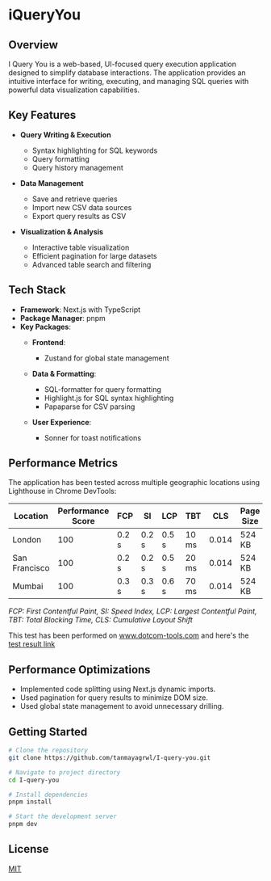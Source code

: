 # iQueryYou

## Overview
I Query You is a web-based, UI-focused query execution application designed to simplify database interactions. The application provides an intuitive interface for writing, executing, and managing SQL queries with powerful data visualization capabilities.

## Key Features
- **Query Writing & Execution**
    - Syntax highlighting for SQL keywords
    - Query formatting
    - Query history management

- **Data Management**
    - Save and retrieve queries
    - Import new CSV data sources
    - Export query results as CSV

- **Visualization & Analysis**
    - Interactive table visualization
    - Efficient pagination for large datasets
    - Advanced table search and filtering

## Tech Stack
- **Framework**: Next.js with TypeScript
- **Package Manager**: pnpm
- **Key Packages**:
    - **Frontend**:
        - Zustand for global state management

    - **Data & Formatting**:
        - SQL-formatter for query formatting
        - Highlight.js for SQL syntax highlighting
        - Papaparse for CSV parsing

    - **User Experience**:
        - Sonner for toast notifications

## Performance Metrics
The application has been tested across multiple geographic locations using Lighthouse in Chrome DevTools:

| Location | Performance Score | FCP | SI | LCP | TBT | CLS | Page Size |
|----------|------------------|-----|-----|-----|-----|-----|----------|
| London | 100 | 0.2 s | 0.2 s | 0.5 s | 10 ms | 0.014 | 524 KB |
| San Francisco | 100 | 0.2 s | 0.2 s | 0.5 s | 20 ms | 0.014 | 524 KB |
| Mumbai | 100 | 0.3 s | 0.3 s | 0.6 s | 70 ms | 0.014 | 524 KB |

*FCP: First Contentful Paint, SI: Speed Index, LCP: Largest Contentful Paint, TBT: Total Blocking Time, CLS: Cumulative Layout Shift*

This test has been performed on www.dotcom-tools.com and here's the [test result link](https://www.dotcom-tools.com/website-speed-test?type=summary-report&id=fd01a6eaef9a4680a7056fad18fcca38&share=1)

## Performance Optimizations
- Implemented code splitting using Next.js dynamic imports.
- Used pagination for query results to minimize DOM size.
- Used global state management to avoid unnecessary drilling.

## Getting Started
```bash
# Clone the repository
git clone https://github.com/tanmayagrwl/I-query-you.git

# Navigate to project directory
cd I-query-you

# Install dependencies
pnpm install

# Start the development server
pnpm dev
```

## License
[MIT](LICENSE)